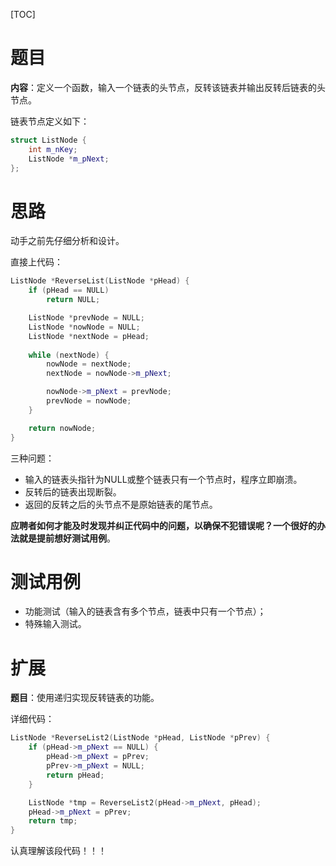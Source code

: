 [TOC]

# 题目

**内容**：定义一个函数，输入一个链表的头节点，反转该链表并输出反转后链表的头节点。

链表节点定义如下：

``` c++
struct ListNode {
  	int m_nKey;
  	ListNode *m_pNext;
};
```

# 思路

动手之前先仔细分析和设计。

直接上代码：

``` c++
ListNode *ReverseList(ListNode *pHead) {
	if (pHead == NULL)
		return NULL;

	ListNode *prevNode = NULL;
	ListNode *nowNode = NULL;
	ListNode *nextNode = pHead;
	
	while (nextNode) {
		nowNode = nextNode;
		nextNode = nowNode->m_pNext;

		nowNode->m_pNext = prevNode;
		prevNode = nowNode;
	}

	return nowNode;
}
```

三种问题：

* 输入的链表头指针为NULL或整个链表只有一个节点时，程序立即崩溃。
* 反转后的链表出现断裂。
* 返回的反转之后的头节点不是原始链表的尾节点。

**应聘者如何才能及时发现并纠正代码中的问题，以确保不犯错误呢？一个很好的办法就是提前想好测试用例**。

# 测试用例

* 功能测试（输入的链表含有多个节点，链表中只有一个节点）；
* 特殊输入测试。

# 扩展

**题目**：使用递归实现反转链表的功能。

详细代码：

``` c++
ListNode *ReverseList2(ListNode *pHead, ListNode *pPrev) {
	if (pHead->m_pNext == NULL) {
		pHead->m_pNext = pPrev;
		pPrev->m_pNext = NULL;
		return pHead;
	}

	ListNode *tmp = ReverseList2(pHead->m_pNext, pHead);
	pHead->m_pNext = pPrev;
	return tmp;
}
```

认真理解该段代码！！！